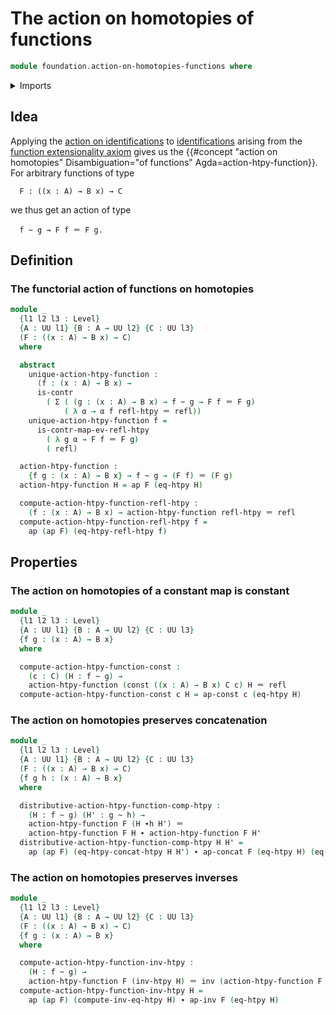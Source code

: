 # The action on homotopies of functions

```agda
module foundation.action-on-homotopies-functions where
```

<details><summary>Imports</summary>

```agda
open import foundation.action-on-identifications-functions
open import foundation.dependent-pair-types
open import foundation.function-extensionality
open import foundation.homotopies
open import foundation.homotopy-induction
open import foundation.universe-levels

open import foundation-core.constant-maps
open import foundation-core.contractible-types
open import foundation-core.function-types
open import foundation-core.identity-types
```

</details>

## Idea

Applying the
[action on identifications](foundation.action-on-identifications-functions.md)
to [identifications](foundation-core.identity-types.md) arising from the
[function extensionality axiom](foundation.function-extensionality.md) gives us
the
{{#concept "action on homotopies" Disambiguation="of functions" Agda=action-htpy-function}}.
For arbitrary functions of type

```text
  F : ((x : A) → B x) → C
```

we thus get an action of type

```text
  f ~ g → F f ＝ F g.
```

## Definition

### The functorial action of functions on homotopies

```agda
module _
  {l1 l2 l3 : Level}
  {A : UU l1} {B : A → UU l2} {C : UU l3}
  (F : ((x : A) → B x) → C)
  where

  abstract
    unique-action-htpy-function :
      (f : (x : A) → B x) →
      is-contr
        ( Σ ( (g : (x : A) → B x) → f ~ g → F f ＝ F g)
            ( λ α → α f refl-htpy ＝ refl))
    unique-action-htpy-function f =
      is-contr-map-ev-refl-htpy
        ( λ g α → F f ＝ F g)
        ( refl)

  action-htpy-function :
    {f g : (x : A) → B x} → f ~ g → (F f) ＝ (F g)
  action-htpy-function H = ap F (eq-htpy H)

  compute-action-htpy-function-refl-htpy :
    (f : (x : A) → B x) → action-htpy-function refl-htpy ＝ refl
  compute-action-htpy-function-refl-htpy f =
    ap (ap F) (eq-htpy-refl-htpy f)
```

## Properties

### The action on homotopies of a constant map is constant

```agda
module _
  {l1 l2 l3 : Level}
  {A : UU l1} {B : A → UU l2} {C : UU l3}
  {f g : (x : A) → B x}
  where

  compute-action-htpy-function-const :
    (c : C) (H : f ~ g) →
    action-htpy-function (const ((x : A) → B x) C c) H ＝ refl
  compute-action-htpy-function-const c H = ap-const c (eq-htpy H)
```

### The action on homotopies preserves concatenation

```agda
module _
  {l1 l2 l3 : Level}
  {A : UU l1} {B : A → UU l2} {C : UU l3}
  (F : ((x : A) → B x) → C)
  {f g h : (x : A) → B x}
  where

  distributive-action-htpy-function-comp-htpy :
    (H : f ~ g) (H' : g ~ h) →
    action-htpy-function F (H ∙h H') ＝
    action-htpy-function F H ∙ action-htpy-function F H'
  distributive-action-htpy-function-comp-htpy H H' =
    ap (ap F) (eq-htpy-concat-htpy H H') ∙ ap-concat F (eq-htpy H) (eq-htpy H')
```

### The action on homotopies preserves inverses

```agda
module _
  {l1 l2 l3 : Level}
  {A : UU l1} {B : A → UU l2} {C : UU l3}
  (F : ((x : A) → B x) → C)
  {f g : (x : A) → B x}
  where

  compute-action-htpy-function-inv-htpy :
    (H : f ~ g) →
    action-htpy-function F (inv-htpy H) ＝ inv (action-htpy-function F H)
  compute-action-htpy-function-inv-htpy H =
    ap (ap F) (compute-inv-eq-htpy H) ∙ ap-inv F (eq-htpy H)
```
